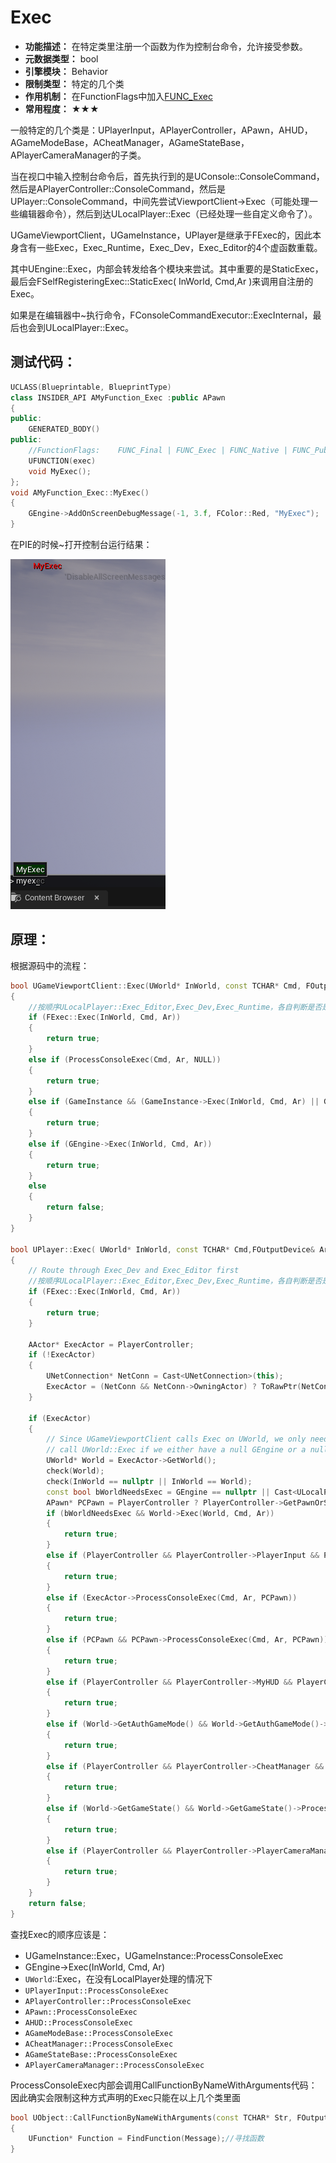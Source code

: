 # Exec

- **功能描述：** 在特定类里注册一个函数为作为控制台命令，允许接受参数。
- **元数据类型：** bool
- **引擎模块：** Behavior
- **限制类型：** 特定的几个类
- **作用机制：** 在FunctionFlags中加入[FUNC_Exec](../../../Flags/EFunctionFlags/FUNC_Exec.md)
- **常用程度：** ★★★

一般特定的几个类是：UPlayerInput，APlayerController，APawn，AHUD，AGameModeBase，ACheatManager，AGameStateBase，APlayerCameraManager的子类。

当在视口中输入控制台命令后，首先执行到的是UConsole::ConsoleCommand，然后是APlayerController::ConsoleCommand，然后是UPlayer::ConsoleCommand，中间先尝试ViewportClient->Exec（可能处理一些编辑器命令），然后到达ULocalPlayer::Exec（已经处理一些自定义命令了）。

UGameViewportClient，UGameInstance，UPlayer是继承于FExec的，因此本身含有一些Exec，Exec_Runtime，Exec_Dev，Exec_Editor的4个虚函数重载。

其中UEngine::Exec，内部会转发给各个模块来尝试。其中重要的是StaticExec，最后会FSelfRegisteringExec::StaticExec( InWorld, Cmd,Ar )来调用自注册的Exec。

如果是在编辑器中~执行命令，FConsoleCommandExecutor::ExecInternal，最后也会到ULocalPlayer::Exec。

## 测试代码：

```cpp
UCLASS(Blueprintable, BlueprintType)
class INSIDER_API AMyFunction_Exec :public APawn
{
public:
	GENERATED_BODY()
public:
	//FunctionFlags:	FUNC_Final | FUNC_Exec | FUNC_Native | FUNC_Public
	UFUNCTION(exec)
	void MyExec();
};
void AMyFunction_Exec::MyExec()
{
	GEngine->AddOnScreenDebugMessage(-1, 3.f, FColor::Red, "MyExec");
}
```

在PIE的时候~打开控制台运行结果：

![Untitled](Untitled.png)

## 原理：

根据源码中的流程：

```cpp
bool UGameViewportClient::Exec(UWorld* InWorld, const TCHAR* Cmd, FOutputDevice& Ar)
{
	//按顺序ULocalPlayer::Exec_Editor,Exec_Dev,Exec_Runtime，各自判断是否是一些命令
	if (FExec::Exec(InWorld, Cmd, Ar))
	{
		return true;
	}
	else if (ProcessConsoleExec(Cmd, Ar, NULL))
	{
		return true;
	}
	else if (GameInstance && (GameInstance->Exec(InWorld, Cmd, Ar) || GameInstance->ProcessConsoleExec(Cmd, Ar, nullptr)))
	{
		return true;
	}
	else if (GEngine->Exec(InWorld, Cmd, Ar))
	{
		return true;
	}
	else
	{
		return false;
	}
}

bool UPlayer::Exec( UWorld* InWorld, const TCHAR* Cmd,FOutputDevice& Ar)
{
	// Route through Exec_Dev and Exec_Editor first
	//按顺序ULocalPlayer::Exec_Editor,Exec_Dev,Exec_Runtime，各自判断是否是一些命令
	if (FExec::Exec(InWorld, Cmd, Ar))
	{
		return true;
	}

	AActor* ExecActor = PlayerController;
	if (!ExecActor)
	{
		UNetConnection* NetConn = Cast<UNetConnection>(this);
		ExecActor = (NetConn && NetConn->OwningActor) ? ToRawPtr(NetConn->OwningActor) : nullptr;
	}

	if (ExecActor)
	{
		// Since UGameViewportClient calls Exec on UWorld, we only need to explicitly
		// call UWorld::Exec if we either have a null GEngine or a null ViewportClient
		UWorld* World = ExecActor->GetWorld();
		check(World);
		check(InWorld == nullptr || InWorld == World);
		const bool bWorldNeedsExec = GEngine == nullptr || Cast<ULocalPlayer>(this) == nullptr || static_cast<ULocalPlayer*>(this)->ViewportClient == nullptr;
		APawn* PCPawn = PlayerController ? PlayerController->GetPawnOrSpectator() : nullptr;
		if (bWorldNeedsExec && World->Exec(World, Cmd, Ar))
		{
			return true;
		}
		else if (PlayerController && PlayerController->PlayerInput && PlayerController->PlayerInput->ProcessConsoleExec(Cmd, Ar, PCPawn))
		{
			return true;
		}
		else if (ExecActor->ProcessConsoleExec(Cmd, Ar, PCPawn))
		{
			return true;
		}
		else if (PCPawn && PCPawn->ProcessConsoleExec(Cmd, Ar, PCPawn))
		{
			return true;
		}
		else if (PlayerController && PlayerController->MyHUD && PlayerController->MyHUD->ProcessConsoleExec(Cmd, Ar, PCPawn))
		{
			return true;
		}
		else if (World->GetAuthGameMode() && World->GetAuthGameMode()->ProcessConsoleExec(Cmd, Ar, PCPawn))
		{
			return true;
		}
		else if (PlayerController && PlayerController->CheatManager && PlayerController->CheatManager->ProcessConsoleExec(Cmd, Ar, PCPawn))
		{
			return true;
		}
		else if (World->GetGameState() && World->GetGameState()->ProcessConsoleExec(Cmd, Ar, PCPawn))
		{
			return true;
		}
		else if (PlayerController && PlayerController->PlayerCameraManager && PlayerController->PlayerCameraManager->ProcessConsoleExec(Cmd, Ar, PCPawn))
		{
			return true;
		}
	}
	return false;
}
```

查找Exec的顺序应该是：

- UGameInstance::Exec，UGameInstance::ProcessConsoleExec
- GEngine->Exec(InWorld, Cmd, Ar)
- `UWorld`::Exec，在没有LocalPlayer处理的情况下
- `UPlayerInput::ProcessConsoleExec`
- `APlayerController::ProcessConsoleExec`
- `APawn::ProcessConsoleExec`
- `AHUD::ProcessConsoleExec`
- `AGameModeBase::ProcessConsoleExec`
- `ACheatManager::ProcessConsoleExec`
- `AGameStateBase::ProcessConsoleExec`
- `APlayerCameraManager::ProcessConsoleExec`

ProcessConsoleExec内部会调用CallFunctionByNameWithArguments代码：因此确实会限制这种方式声明的Exec只能在以上几个类里面

```cpp
bool UObject::CallFunctionByNameWithArguments(const TCHAR* Str, FOutputDevice& Ar, UObject* Executor, bool bForceCallWithNonExec/*=false*/)
{
	UFunction* Function = FindFunction(Message);//寻找函数
}
```
